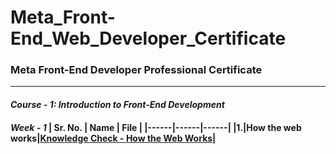 # Meta_Front-End_Web_Developer_Certificate
**<h3> Meta Front-End Developer Professional Certificate </h3>**

<hr>

_**<h4> Course - 1: Introduction to Front-End Development <h4>**_

_Week - 1_
| Sr. No. | Name | File |
|------|------|------|
|1.|How the web works|[Knowledge Check - How the Web Works](https://github.com/HimeshKohad/Meta_Front-End_Web_Developer_Certificate/blob/main/C-1%20:%20Introudction%20to%20Front-End%20Development/Week%201/Knowledge%20Check%20-%20How%20the%20web%20works%20.md)|
